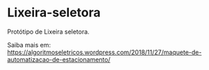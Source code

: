 # Lixeira-seletora
Protótipo de Lixeira seletora.

Saiba mais em: https://algoritmoseletricos.wordpress.com/2018/11/27/maquete-de-automatizacao-de-estacionamento/
